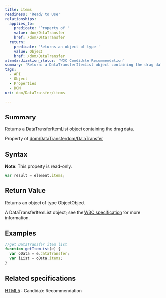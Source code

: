 ```yaml
---
title: items
readiness: 'Ready to Use'
relationships:
  applies_to:
    predicate: 'Property of '
    value: dom/DataTransfer
    href: /dom/DataTransfer
  return:
    predicate: 'Returns an object of type '
    value: Object
    href: /dom/DataTransfer
standardization_status: 'W3C Candidate Recommendation'
summary: 'Returns a DataTransferItemList object containing the drag data.'
tags:
  - API
  - Object
  - Properties
  - DOM
uri: dom/DataTransfer/items

---
```

## <span>Summary</span>

Returns a DataTransferItemList object containing the drag data.

Property of [dom/DataTransfer](/dom/DataTransfer)[dom/DataTransfer](/dom/DataTransfer)

## <span>Syntax</span>

**Note**: This property is read-only.

``` js
var result = element.items;
```

## <span>Return Value</span>

Returns an object of type ObjectObject

A DataTransferItemList object; see the [W3C specification](http://www.w3.org/TR/html5/editing.html#datatransferitemlist) for more information.

## <span>Examples</span>

``` js
//get DataTransfer item list
function getItemList(e) {
  var oData = e.dataTransfer;
  var iList = oData.items;
}
```

## <span>Related specifications</span>

[HTML5](http://www.w3.org/TR/html5/editing.html)
:   Candidate Recommendation
